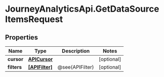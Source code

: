 # JourneyAnalyticsApi.GetDataSourceItemsRequest

## Properties

Name | Type | Description | Notes
------------ | ------------- | ------------- | -------------
**cursor** | [**APICursor**](APICursor.md) |  | [optional] 
**filters** | [**[APIFilter]**](APIFilter.md) | @see(APIFilter) | [optional] 


